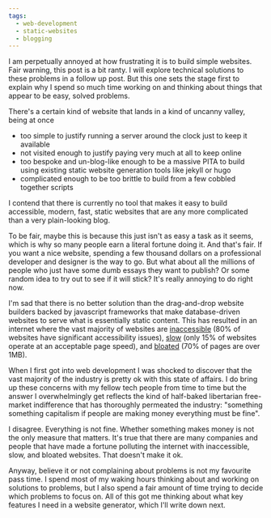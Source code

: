```yaml
---
tags:
  - web-development
  - static-websites
  - blogging
---
```

I am perpetually annoyed at how frustrating it is to build simple websites. Fair warning, this post is a bit ranty. I will explore technical solutions to these problems in a follow up post. But this one sets the stage first to explain why I spend so much time working on and thinking about things that appear to be easy, solved problems.

There's a certain kind of website that lands in a kind of uncanny valley, being at once 

- too simple to justify running a server around the clock just to keep it available
- not visited enough to justify paying very much at all to keep online
- too bespoke and un-blog-like enough to be a massive PITA to build using existing static website generation tools like jekyll or hugo
- complicated enough to be too brittle to build from a few cobbled together scripts

I contend that there is currently no tool that makes it easy to build accessible, modern, fast, static websites that are any more complicated than a very plain-looking blog.

To be fair, maybe this is because this just isn't as easy a task as it seems, which is why so many people earn a literal fortune doing it. And that's fair. If you want a nice website, spending a few thousand dollars on a professional developer and designer is the way to go. But what about all the millions of people who just have some dumb essays they want to publish? Or some random idea to try out to see if it will stick? It's really annoying to do right now.

I'm sad that there is no better solution than the drag-and-drop website builders backed by javascript frameworks that make database-driven websites to serve what is essentially static content. This has resulted in an internet where the vast majority of websites are [inaccessible](https://www.deque.com/blog/research-shows-internet-is-unavailable-to-blind-users/) (80% of websites have significant accessibility issues), [slow](https://web.archive.org/web/20240308214809/https://trinity.one/insights/user-experience/page-speed-conversion-2019-statistics/) (only 15% of websites operate at an acceptable page speed), and [bloated](https://www.thinkwithgoogle.com/intl/en-ca/marketing-strategies/app-and-mobile/mobile-page-speed-new-industry-benchmarks/) (70% of pages are over 1MB). 

When I first got into web development I was shocked to discover that the vast majority of the industry is pretty ok with this state of affairs. I do bring up these concerns with my fellow tech people from time to time but the answer I overwhelmingly get reflects the kind of half-baked libertarian free-market indifference that has thoroughly permeated the industry: "something something capitalism if people are making money everything must be fine".

I disagree. Everything is not fine. Whether something makes money is not the only measure that matters. It's true that there are many companies and people that have made a fortune polluting the internet with inaccessible, slow, and bloated websites. That doesn't make it ok.

Anyway, believe it or not complaining about problems is not my favourite pass time. I spend most of my waking hours thinking about and working on solutions to problems, but I also spend a fair amount of time trying to decide which problems to focus on. All of this got me thinking about what key features I need in a website generator, which I'll write down next.
